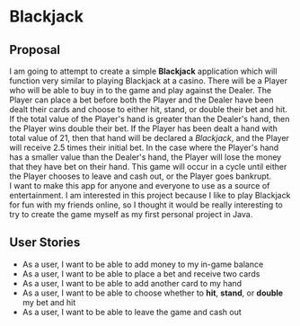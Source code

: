 # Blackjack

## Proposal

I am going to attempt to create a simple **Blackjack** application which will function very similar to playing Blackjack
at a casino. There will be a Player who will be able to buy in to the game and play against the Dealer. The Player can
place a bet before both the Player and the Dealer have been dealt their cards and choose to either hit, stand, or
double their bet and hit. If the total value of the Player's hand is greater than the Dealer's hand, then the Player 
wins double their bet. If the Player has been dealt a hand
with total value of 21, then that hand will be declared a *Blackjack*, and the Player will receive 2.5 times their
initial bet. In the case where the Player's hand has a smaller value than the Dealer's hand, the Player will lose the
money that they have bet on their hand. This game will occur in a cycle until either the Player chooses to leave and
cash out, or the Player goes bankrupt.\
I want to make this app for anyone and everyone to use as a source of entertainment. I am interested in this project
because I like to play Blackjack for fun with my friends online, so I thought it would be really interesting to try 
to create the game myself as my first personal project in Java.


## User Stories

- As a user, I want to be able to add money to my in-game balance
- As a user, I want to be able to place a bet and receive two cards
- As a user, I want to be able to add another card to my hand
- As a user, I want to be able to choose whether to **hit**, **stand**, or **double** my bet and hit
- As a user, I want to be able to leave the game and cash out

